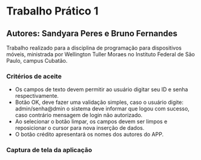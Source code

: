 # Trabalho Prático 1  
## Autores: Sandyara Peres e Bruno Fernandes  
Trabalho realizado para a disciplina de programação para dispositivos móveis, ministrada por Wellington Tuller Moraes no Instituto Federal de São Paulo, campus Cubatão.  

### Critérios de aceite
- Os campos de texto devem permitir ao usuário digitar seu ID e senha respectivamente.
- Botão OK, deve fazer uma validação simples, caso o usuário digite:
admin/senha@dmin o sistema deve informar que logou com sucesso, caso contrário
mensagem de login não autorizado.
- Ao selecionar o botão limpar, os campos devem ser limpos e reposicionar o cursor
para nova inserção de dados.
- O botão crédito apresentará os nomes dos autores do APP.

### Captura de tela da aplicação
